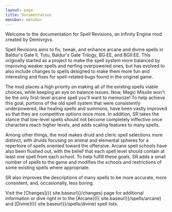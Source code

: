 ```yaml
---
layout: page
title: Documentation
menubar: menubar
---
```

Welcome to the documentation for Spell Revisions, an Infinity Engine mod created by Demivrgvs.

Spell Revisions aims to fix, tweak, and enhance arcane and divine spells in Baldur's Gate II, Tutu, Baldur's Gate Trilogy, BG:EE, and BGII:EE. This originally started as a project to make the spell system more balanced by improving weaker spells and nerfing overpowered ones, but has evolved to also include changes to spells designed to make them more fun and interesting and fixes for spell-related bugs found in the original game.

The mod places a high priority on making all of the existing spells viable choices, while keeping an eye on balance issues. Now, Magic Missile won't be the only first-level arcane spell you'll want to memorize! To help achieve this goal, portions of the old spell system that were consistently underpowered, like healing spells and summons, have been vastly improved so that they are competitive options once more. In addition, SR takes the stance that low-level spells should not become completely inffective once characters reach higher levels, and adds scaling features to many spells.

Among other things, the mod makes druid and cleric spell selections more distinct, with druids focusing on animal and elemental spheres for a repertoire of spells oriented toward the offensive. Arcane spell schools have also been flushed out, with the belief that each spell level should contain at least one spell from each school. To help fulfill these goals, SR adds a small number of spells to the game and modifies the schools and restrictions of some existing spells where appropriate.

SR also improves the descriptions of many spells to be more accurate, more consistent, and, occasionally, less boring.

Visit the [Changes]({{ site.baseurl}}/changes) page for additional information or dive right in to the [Arcane]({{ site.baseurl}}/spells/arcane) and [Divine]({{ site.baseurl}}/spells/divine) spell lists.

